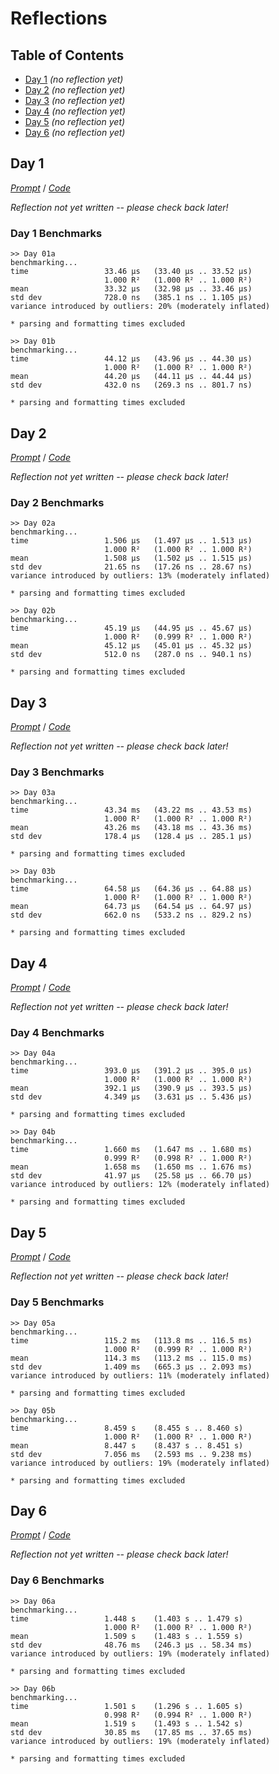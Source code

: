 Reflections
===========

<!--
This file generated by the build script at ./Build.hs from the files in
./reflections.  If you want to edit this, edit those instead!
-->

Table of Contents
-----------------

* [Day 1](#day-1) *(no reflection yet)*
* [Day 2](#day-2) *(no reflection yet)*
* [Day 3](#day-3) *(no reflection yet)*
* [Day 4](#day-4) *(no reflection yet)*
* [Day 5](#day-5) *(no reflection yet)*
* [Day 6](#day-6) *(no reflection yet)*

Day 1
------

<!--
This section is generated and compiled by the build script at ./Build.hs from
the file `./reflections/day01.md`.  If you want to edit this, edit
that file instead!
-->

*[Prompt][d01p]* / *[Code][d01g]*

[d01p]: https://adventofcode.com/2017/day/1
[d01g]: https://github.com/egnwd/advent/blob/2017/src/AOC/Challenge/Day01.hs

*Reflection not yet written -- please check back later!*

### Day 1 Benchmarks

```
>> Day 01a
benchmarking...
time                 33.46 μs   (33.40 μs .. 33.52 μs)
                     1.000 R²   (1.000 R² .. 1.000 R²)
mean                 33.32 μs   (32.98 μs .. 33.46 μs)
std dev              728.0 ns   (385.1 ns .. 1.105 μs)
variance introduced by outliers: 20% (moderately inflated)

* parsing and formatting times excluded

>> Day 01b
benchmarking...
time                 44.12 μs   (43.96 μs .. 44.30 μs)
                     1.000 R²   (1.000 R² .. 1.000 R²)
mean                 44.20 μs   (44.11 μs .. 44.44 μs)
std dev              432.0 ns   (269.3 ns .. 801.7 ns)

* parsing and formatting times excluded
```



Day 2
------

<!--
This section is generated and compiled by the build script at ./Build.hs from
the file `./reflections/day02.md`.  If you want to edit this, edit
that file instead!
-->

*[Prompt][d02p]* / *[Code][d02g]*

[d02p]: https://adventofcode.com/2017/day/2
[d02g]: https://github.com/egnwd/advent/blob/2017/src/AOC/Challenge/Day02.hs

*Reflection not yet written -- please check back later!*

### Day 2 Benchmarks

```
>> Day 02a
benchmarking...
time                 1.506 μs   (1.497 μs .. 1.513 μs)
                     1.000 R²   (1.000 R² .. 1.000 R²)
mean                 1.508 μs   (1.502 μs .. 1.515 μs)
std dev              21.65 ns   (17.26 ns .. 28.67 ns)
variance introduced by outliers: 13% (moderately inflated)

* parsing and formatting times excluded

>> Day 02b
benchmarking...
time                 45.19 μs   (44.95 μs .. 45.67 μs)
                     1.000 R²   (0.999 R² .. 1.000 R²)
mean                 45.12 μs   (45.01 μs .. 45.32 μs)
std dev              512.0 ns   (287.0 ns .. 940.1 ns)

* parsing and formatting times excluded
```



Day 3
------

<!--
This section is generated and compiled by the build script at ./Build.hs from
the file `./reflections/day03.md`.  If you want to edit this, edit
that file instead!
-->

*[Prompt][d03p]* / *[Code][d03g]*

[d03p]: https://adventofcode.com/2017/day/3
[d03g]: https://github.com/egnwd/advent/blob/2017/src/AOC/Challenge/Day03.hs

*Reflection not yet written -- please check back later!*

### Day 3 Benchmarks

```
>> Day 03a
benchmarking...
time                 43.34 ms   (43.22 ms .. 43.53 ms)
                     1.000 R²   (1.000 R² .. 1.000 R²)
mean                 43.26 ms   (43.18 ms .. 43.36 ms)
std dev              178.4 μs   (128.4 μs .. 285.1 μs)

* parsing and formatting times excluded

>> Day 03b
benchmarking...
time                 64.58 μs   (64.36 μs .. 64.88 μs)
                     1.000 R²   (1.000 R² .. 1.000 R²)
mean                 64.73 μs   (64.54 μs .. 64.97 μs)
std dev              662.0 ns   (533.2 ns .. 829.2 ns)

* parsing and formatting times excluded
```



Day 4
------

<!--
This section is generated and compiled by the build script at ./Build.hs from
the file `./reflections/day04.md`.  If you want to edit this, edit
that file instead!
-->

*[Prompt][d04p]* / *[Code][d04g]*

[d04p]: https://adventofcode.com/2017/day/4
[d04g]: https://github.com/egnwd/advent/blob/2017/src/AOC/Challenge/Day04.hs

*Reflection not yet written -- please check back later!*

### Day 4 Benchmarks

```
>> Day 04a
benchmarking...
time                 393.0 μs   (391.2 μs .. 395.0 μs)
                     1.000 R²   (1.000 R² .. 1.000 R²)
mean                 392.1 μs   (390.9 μs .. 393.5 μs)
std dev              4.349 μs   (3.631 μs .. 5.436 μs)

* parsing and formatting times excluded

>> Day 04b
benchmarking...
time                 1.660 ms   (1.647 ms .. 1.680 ms)
                     0.999 R²   (0.998 R² .. 1.000 R²)
mean                 1.658 ms   (1.650 ms .. 1.676 ms)
std dev              41.97 μs   (25.58 μs .. 66.70 μs)
variance introduced by outliers: 12% (moderately inflated)

* parsing and formatting times excluded
```



Day 5
------

<!--
This section is generated and compiled by the build script at ./Build.hs from
the file `./reflections/day05.md`.  If you want to edit this, edit
that file instead!
-->

*[Prompt][d05p]* / *[Code][d05g]*

[d05p]: https://adventofcode.com/2017/day/5
[d05g]: https://github.com/egnwd/advent/blob/2017/src/AOC/Challenge/Day05.hs

*Reflection not yet written -- please check back later!*

### Day 5 Benchmarks

```
>> Day 05a
benchmarking...
time                 115.2 ms   (113.8 ms .. 116.5 ms)
                     1.000 R²   (0.999 R² .. 1.000 R²)
mean                 114.3 ms   (113.2 ms .. 115.0 ms)
std dev              1.409 ms   (665.3 μs .. 2.093 ms)
variance introduced by outliers: 11% (moderately inflated)

* parsing and formatting times excluded

>> Day 05b
benchmarking...
time                 8.459 s    (8.455 s .. 8.460 s)
                     1.000 R²   (1.000 R² .. 1.000 R²)
mean                 8.447 s    (8.437 s .. 8.451 s)
std dev              7.056 ms   (2.593 ms .. 9.238 ms)
variance introduced by outliers: 19% (moderately inflated)

* parsing and formatting times excluded
```



Day 6
------

<!--
This section is generated and compiled by the build script at ./Build.hs from
the file `./reflections/day06.md`.  If you want to edit this, edit
that file instead!
-->

*[Prompt][d06p]* / *[Code][d06g]*

[d06p]: https://adventofcode.com/2017/day/6
[d06g]: https://github.com/egnwd/advent/blob/2017/src/AOC/Challenge/Day06.hs

*Reflection not yet written -- please check back later!*

### Day 6 Benchmarks

```
>> Day 06a
benchmarking...
time                 1.448 s    (1.403 s .. 1.479 s)
                     1.000 R²   (1.000 R² .. 1.000 R²)
mean                 1.509 s    (1.483 s .. 1.559 s)
std dev              48.76 ms   (246.3 μs .. 58.34 ms)
variance introduced by outliers: 19% (moderately inflated)

* parsing and formatting times excluded

>> Day 06b
benchmarking...
time                 1.501 s    (1.296 s .. 1.605 s)
                     0.998 R²   (0.994 R² .. 1.000 R²)
mean                 1.519 s    (1.493 s .. 1.542 s)
std dev              30.85 ms   (17.85 ms .. 37.65 ms)
variance introduced by outliers: 19% (moderately inflated)

* parsing and formatting times excluded
```

